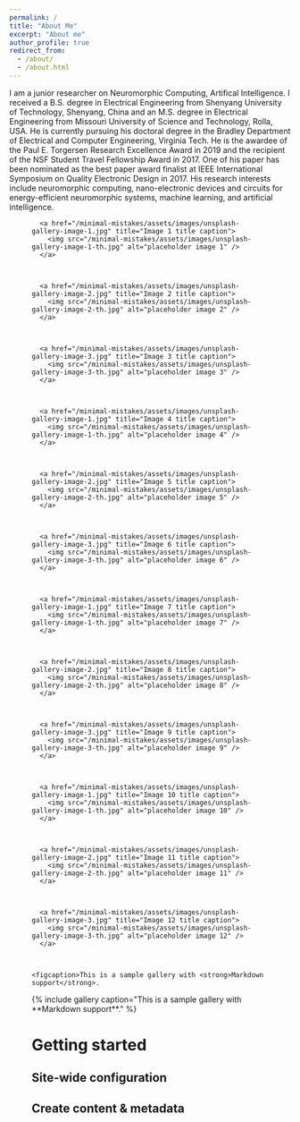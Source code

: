 ```yaml
---
permalink: /
title: "About Me"
excerpt: "About me"
author_profile: true
redirect_from: 
  - /about/
  - /about.html
---
```




I am a junior researcher on Neuromorphic Computing, Artifical Intelligence. I received a B.S. degree in Electrical Engineering from Shenyang University of Technology, Shenyang, China and an M.S. degree in Electrical Engineering from Missouri University of Science and Technology, Rolla, USA. He is currently pursuing his doctoral degree in the Bradley Department of Electrical and Computer Engineering, Virginia Tech. He is the awardee of the Paul E. Torgersen Research Excellence Award in 2019 and the recipient of the NSF Student Travel Fellowship Award in 2017. One of his paper has been nominated as the best paper award finalist at IEEE International Symposium on Quality Electronic Design in 2017. His research interests include neuromorphic computing, nano-electronic devices and circuits for energy-efficient neuromorphic systems, machine learning, and artificial intelligence.

 
<figure class="third ">
  
    
      <a href="/minimal-mistakes/assets/images/unsplash-gallery-image-1.jpg" title="Image 1 title caption">
        <img src="/minimal-mistakes/assets/images/unsplash-gallery-image-1-th.jpg" alt="placeholder image 1" />
      </a>
    
  
    
      <a href="/minimal-mistakes/assets/images/unsplash-gallery-image-2.jpg" title="Image 2 title caption">
        <img src="/minimal-mistakes/assets/images/unsplash-gallery-image-2-th.jpg" alt="placeholder image 2" />
      </a>
    
  
    
      <a href="/minimal-mistakes/assets/images/unsplash-gallery-image-3.jpg" title="Image 3 title caption">
        <img src="/minimal-mistakes/assets/images/unsplash-gallery-image-3-th.jpg" alt="placeholder image 3" />
      </a>
    
  
    
      <a href="/minimal-mistakes/assets/images/unsplash-gallery-image-1.jpg" title="Image 4 title caption">
        <img src="/minimal-mistakes/assets/images/unsplash-gallery-image-1-th.jpg" alt="placeholder image 4" />
      </a>
    
  
    
      <a href="/minimal-mistakes/assets/images/unsplash-gallery-image-2.jpg" title="Image 5 title caption">
        <img src="/minimal-mistakes/assets/images/unsplash-gallery-image-2-th.jpg" alt="placeholder image 5" />
      </a>
    
  
    
      <a href="/minimal-mistakes/assets/images/unsplash-gallery-image-3.jpg" title="Image 6 title caption">
        <img src="/minimal-mistakes/assets/images/unsplash-gallery-image-3-th.jpg" alt="placeholder image 6" />
      </a>
    
  
    
      <a href="/minimal-mistakes/assets/images/unsplash-gallery-image-1.jpg" title="Image 7 title caption">
        <img src="/minimal-mistakes/assets/images/unsplash-gallery-image-1-th.jpg" alt="placeholder image 7" />
      </a>
    
  
    
      <a href="/minimal-mistakes/assets/images/unsplash-gallery-image-2.jpg" title="Image 8 title caption">
        <img src="/minimal-mistakes/assets/images/unsplash-gallery-image-2-th.jpg" alt="placeholder image 8" />
      </a>
    
  
    
      <a href="/minimal-mistakes/assets/images/unsplash-gallery-image-3.jpg" title="Image 9 title caption">
        <img src="/minimal-mistakes/assets/images/unsplash-gallery-image-3-th.jpg" alt="placeholder image 9" />
      </a>
    
  
    
      <a href="/minimal-mistakes/assets/images/unsplash-gallery-image-1.jpg" title="Image 10 title caption">
        <img src="/minimal-mistakes/assets/images/unsplash-gallery-image-1-th.jpg" alt="placeholder image 10" />
      </a>
    
  
    
      <a href="/minimal-mistakes/assets/images/unsplash-gallery-image-2.jpg" title="Image 11 title caption">
        <img src="/minimal-mistakes/assets/images/unsplash-gallery-image-2-th.jpg" alt="placeholder image 11" />
      </a>
    
  
    
      <a href="/minimal-mistakes/assets/images/unsplash-gallery-image-3.jpg" title="Image 12 title caption">
        <img src="/minimal-mistakes/assets/images/unsplash-gallery-image-3-th.jpg" alt="placeholder image 12" />
      </a>
    
  
  
    <figcaption>This is a sample gallery with <strong>Markdown support</strong>.
</figcaption>
{% include gallery caption="This is a sample gallery with **Markdown support**." %}

Getting started
======


Site-wide configuration
------
 

Create content & metadata
------


